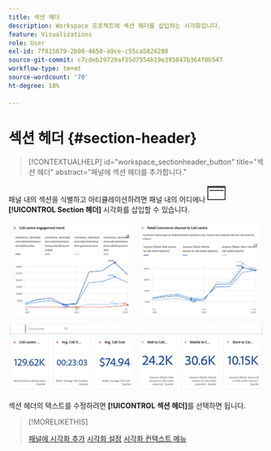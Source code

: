 ```yaml
---
title: 섹션 헤더
description: Workspace 프로젝트에 섹션 헤더를 삽입하는 시각화입니다.
feature: Visualizations
role: User
exl-id: 7f815879-2b08-4650-a9ce-c55ca5824288
source-git-commit: c7cdeb29729af35d7554b19e395047b364f0b547
workflow-type: tm+mt
source-wordcount: '70'
ht-degree: 18%

---
```


# 섹션 헤더 {#section-header}

<!-- markdownlint-disable MD034 -->

>[!CONTEXTUALHELP]
>id="workspace_sectionheader_button"
>title="섹션 헤더"
>abstract="패널에 섹션 헤더를 추가합니다."

<!-- markdownlint-enable MD034 -->


<!-- uncomment when section header page in AA is available.
>[!BEGINSHADEBOX]


*This article documents the Section header visualization in **Customer Journey Analytics**. See [Section header](...) for the **Adobe Analytics** version of this article.*

>[!ENDSHADEBOX]

-->


패널 내의 섹션을 식별하고 아티큘레이션하려면 패널 내의 어디에나 ![PageRule](/help/assets/icons/PageRule.svg) **[!UICONTROL Section 헤더]** 시각화를 삽입할 수 있습니다.

![섹션 머리글](/help/analysis-workspace/visualizations/assets/section-header.png)

섹션 헤더의 텍스트를 수정하려면 **[!UICONTROL 섹션 헤더]**&#x200B;를 선택하면 됩니다.


>[!MORELIKETHIS]
>
>[패널에 시각화 추가](/help/analysis-workspace/visualizations/freeform-analysis-visualizations.md#add-visualizations-to-a-panel)
>[시각화 설정](/help/analysis-workspace/visualizations/freeform-analysis-visualizations.md#settings)
>[시각화 컨텍스트 메뉴](/help/analysis-workspace/visualizations/freeform-analysis-visualizations.md#context-menu)
>

